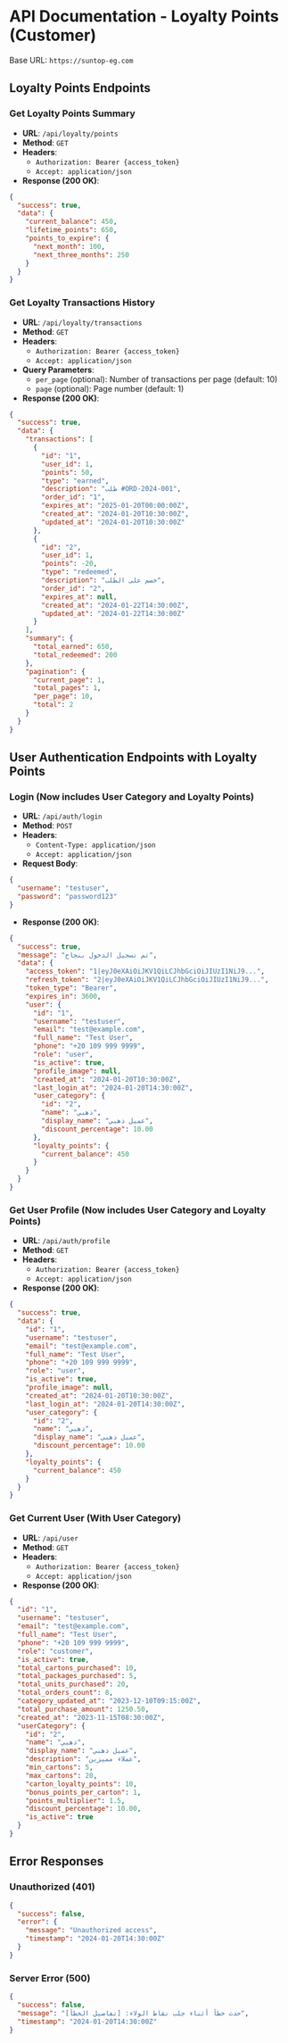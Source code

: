 # API Documentation - Loyalty Points (Customer)

Base URL: `https://suntop-eg.com`

## Loyalty Points Endpoints

### Get Loyalty Points Summary
- **URL**: `/api/loyalty/points`
- **Method**: `GET`
- **Headers**:
  - `Authorization: Bearer {access_token}`
  - `Accept: application/json`
- **Response (200 OK)**:
```json
{
  "success": true,
  "data": {
    "current_balance": 450,
    "lifetime_points": 650,
    "points_to_expire": {
      "next_month": 100,
      "next_three_months": 250
    }
  }
}
```

### Get Loyalty Transactions History
- **URL**: `/api/loyalty/transactions`
- **Method**: `GET`
- **Headers**:
  - `Authorization: Bearer {access_token}`
  - `Accept: application/json`
- **Query Parameters**:
  - `per_page` (optional): Number of transactions per page (default: 10)
  - `page` (optional): Page number (default: 1)
- **Response (200 OK)**:
```json
{
  "success": true,
  "data": {
    "transactions": [
      {
        "id": "1",
        "user_id": 1,
        "points": 50,
        "type": "earned",
        "description": "طلب #ORD-2024-001",
        "order_id": "1",
        "expires_at": "2025-01-20T00:00:00Z",
        "created_at": "2024-01-20T10:30:00Z",
        "updated_at": "2024-01-20T10:30:00Z"
      },
      {
        "id": "2",
        "user_id": 1,
        "points": -20,
        "type": "redeemed",
        "description": "خصم على الطلب",
        "order_id": "2",
        "expires_at": null,
        "created_at": "2024-01-22T14:30:00Z",
        "updated_at": "2024-01-22T14:30:00Z"
      }
    ],
    "summary": {
      "total_earned": 650,
      "total_redeemed": 200
    },
    "pagination": {
      "current_page": 1,
      "total_pages": 1,
      "per_page": 10,
      "total": 2
    }
  }
}
```

## User Authentication Endpoints with Loyalty Points

### Login (Now includes User Category and Loyalty Points)
- **URL**: `/api/auth/login`
- **Method**: `POST`
- **Headers**:
  - `Content-Type: application/json`
  - `Accept: application/json`
- **Request Body**:
```json
{
  "username": "testuser",
  "password": "password123"
}
```
- **Response (200 OK)**:
```json
{
  "success": true,
  "message": "تم تسجيل الدخول بنجاح",
  "data": {
    "access_token": "1|eyJ0eXAiOiJKV1QiLCJhbGciOiJIUzI1NiJ9...",
    "refresh_token": "2|eyJ0eXAiOiJKV1QiLCJhbGciOiJIUzI1NiJ9...",
    "token_type": "Bearer",
    "expires_in": 3600,
    "user": {
      "id": "1",
      "username": "testuser",
      "email": "test@example.com",
      "full_name": "Test User",
      "phone": "+20 109 999 9999",
      "role": "user",
      "is_active": true,
      "profile_image": null,
      "created_at": "2024-01-20T10:30:00Z",
      "last_login_at": "2024-01-20T14:30:00Z",
      "user_category": {
        "id": "2",
        "name": "ذهبي",
        "display_name": "عميل ذهبي",
        "discount_percentage": 10.00
      },
      "loyalty_points": {
        "current_balance": 450
      }
    }
  }
}
```

### Get User Profile (Now includes User Category and Loyalty Points)
- **URL**: `/api/auth/profile`
- **Method**: `GET`
- **Headers**:
  - `Authorization: Bearer {access_token}`
  - `Accept: application/json`
- **Response (200 OK)**:
```json
{
  "success": true,
  "data": {
    "id": "1",
    "username": "testuser",
    "email": "test@example.com",
    "full_name": "Test User",
    "phone": "+20 109 999 9999",
    "role": "user",
    "is_active": true,
    "profile_image": null,
    "created_at": "2024-01-20T10:30:00Z",
    "last_login_at": "2024-01-20T14:30:00Z",
    "user_category": {
      "id": "2",
      "name": "ذهبي",
      "display_name": "عميل ذهبي",
      "discount_percentage": 10.00
    },
    "loyalty_points": {
      "current_balance": 450
    }
  }
}
```

### Get Current User (With User Category)
- **URL**: `/api/user`
- **Method**: `GET`
- **Headers**:
  - `Authorization: Bearer {access_token}`
  - `Accept: application/json`
- **Response (200 OK)**:
```json
{
  "id": "1",
  "username": "testuser",
  "email": "test@example.com",
  "full_name": "Test User",
  "phone": "+20 109 999 9999",
  "role": "customer",
  "is_active": true,
  "total_cartons_purchased": 10,
  "total_packages_purchased": 5,
  "total_units_purchased": 20,
  "total_orders_count": 8,
  "category_updated_at": "2023-12-10T09:15:00Z",
  "total_purchase_amount": 1250.50,
  "created_at": "2023-11-15T08:30:00Z",
  "userCategory": {
    "id": "2",
    "name": "ذهبي",
    "display_name": "عميل ذهبي",
    "description": "عملاء مميزين",
    "min_cartons": 5,
    "max_cartons": 20,
    "carton_loyalty_points": 10,
    "bonus_points_per_carton": 1,
    "points_multiplier": 1.5,
    "discount_percentage": 10.00,
    "is_active": true
  }
}
```

## Error Responses

### Unauthorized (401)
```json
{
  "success": false,
  "error": {
    "message": "Unauthorized access",
    "timestamp": "2024-01-20T14:30:00Z"
  }
}
```

### Server Error (500)
```json
{
  "success": false,
  "message": "حدث خطأ أثناء جلب نقاط الولاء: [تفاصيل الخطأ]",
  "timestamp": "2024-01-20T14:30:00Z"
}
```
